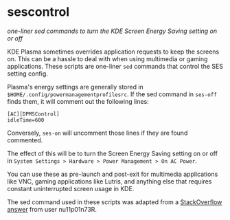 # sescontrol
*one-liner sed commands to turn the KDE Screen Energy Saving setting on or off*

KDE Plasma sometimes overrides application requests to keep the screens on.
This can be a hassle to deal with when using multimedia or gaming applications.
These scripts are one-liner `sed` commands that control the SES setting config.

Plasma's energy settings are generally stored in `$HOME/.config/powermanagementprofilesrc`.
If the sed command in `ses-off` finds them, it will comment out the following lines:

```
[AC][DPMSControl]
idleTime=600
```

Conversely, `ses-on` will uncomment those lines if they are found commented.

The effect of this will be to turn the Screen Energy Saving setting on or off
in `System Settings > Hardware > Power Management > On AC Power`.

You can use these as pre-launch and post-exit for multimedia applications like
VNC, gaming applications like Lutris, and anything else that requires constant
uninterrupted screen usage in KDE.

The sed command used in these scripts was adapted from a
[StackOverflow answer](https://stackoverflow.com/a/30646076/4648080) from user
nu11p01n73R.